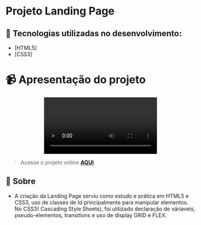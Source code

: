 # Projeto Landing Page 

## 🚀 Tecnologias utilizadas no desenvolvimento:
- [HTML5]
- [CSS3]

# 📹 Apresentação do projeto
<div align="center">
  <video src="" >
</div>

> Acesse o projeto online **[AQUI](https://pagefirst1.netlify.app/)**

## 📝 Sobre
- A criação da Landing Page serviu como estudo e prática em HTML5 e CSS3, uso de classes de Id principalmente para manipular elementos. No CSS3( Cascading Style Sheets), foi utilizado declaração de váriaveis, pseudo-elementos, transitions e uso de display GRID e FLEX.